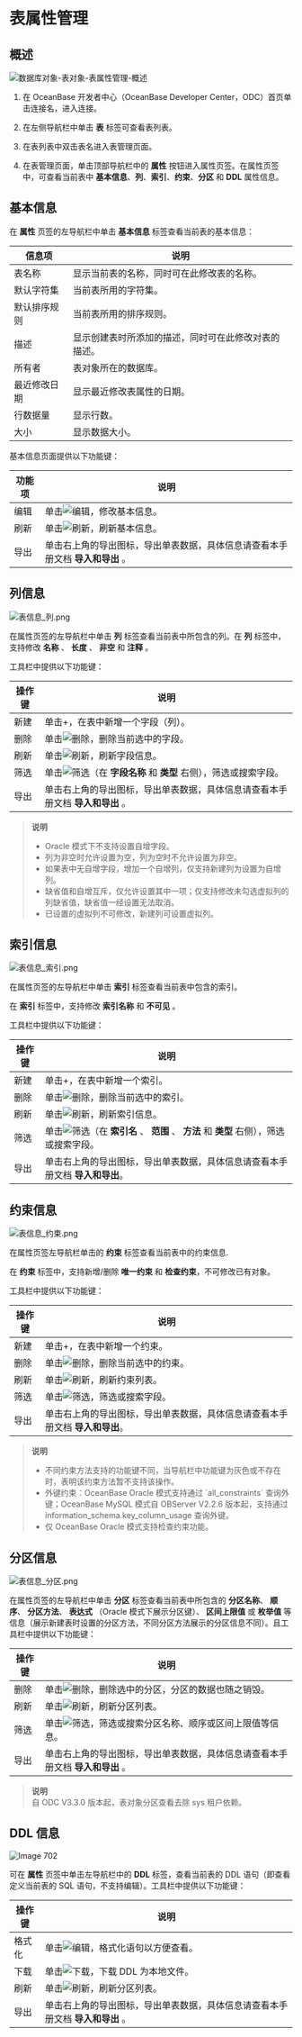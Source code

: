 表属性管理 
==========================



概述 
-----------------------

![数据库对象-表对象-表属性管理-概述](https://obbusiness-private.oss-cn-shanghai.aliyuncs.com/doc/img/odc/410/table/table%20attribute-basic%20information.png)

1. 在 OceanBase 开发者中心（OceanBase Developer Center，ODC）首页单击连接名，进入连接。

2. 在左侧导航栏中单击 **表** 标签可查看表列表。 

3. 在表列表中双击表名进入表管理页面。

4. 在表管理页面，单击顶部导航栏中的 **属性** 按钮进入属性页签。在属性页签中，可查看当前表中 **基本信息**、**列**、**索引**、**约束**、**分区** 和 **DDL** 属性信息。



基本信息 
-------------------------


在 **属性** 页签的左导航栏中单击 **基本信息** 标签查看当前表的基本信息：


|  信息项   |             说明             |
|--------|----------------------------|
| 表名称    | 显示当前表的名称，同时可在此修改表的名称。      |
| 默认字符集  | 当前表所用的字符集。                 |
| 默认排序规则 | 当前表所用的排序规则。                |
| 描述     | 显示创建表时所添加的描述，同时可在此修改对表的描述。 |
| 所有者    | 表对象所在的数据库。                 |
| 最近修改日期 | 显示最近修改表属性的日期。              |
|行数据量|显示行数。|
|大小|显示数据大小。|



基本信息页面提供以下功能键：


| 功能项 |                      说明                      |
|-----|----------------------------------------------|
| 编辑  | 单击![编辑](https://obbusiness-private.oss-cn-shanghai.aliyuncs.com/doc/img/odc/icon/edit.jpg)，修改基本信息。       |
| 刷新  | 单击![刷新](https://obbusiness-private.oss-cn-shanghai.aliyuncs.com/doc/img/odc/icon/refresh.jpg)，刷新基本信息。       |
| 导出  | 单击右上角的导出图标，导出单表数据，具体信息请查看本手册文档 **导入和导出** 。 |



列信息 
------------------------

![表信息_列.png](https://obbusiness-private.oss-cn-shanghai.aliyuncs.com/doc/img/odc/340/%E8%A1%A8%E5%B1%9E%E6%80%A7%E7%AE%A1%E7%90%86-3.png)

在属性页签的左导航栏中单击 **列** 标签查看当前表中所包含的列。在 **列** 标签中，支持修改 **名称** 、 **长度** 、 **非空** 和 **注释** 。

工具栏中提供以下功能键：




| 操作键 |                               说明                                |
|-----|-----------------------------------------------------------------|
| 新建  | 单击+，在表中新增一个字段（列）。                                               |
| 删除  | 单击![删除](https://obbusiness-private.oss-cn-shanghai.aliyuncs.com/doc/img/odc/icon/delete.jpg)，删除当前选中的字段。                       |
| 刷新  | 单击![刷新](https://obbusiness-private.oss-cn-shanghai.aliyuncs.com/doc/img/odc/icon/refresh.jpg)，刷新字段信息。                          |
| 筛选  | 单击![筛选](https://obbusiness-private.oss-cn-shanghai.aliyuncs.com/doc/img/odc/icon/filter.jpg)（在 **字段名称** 和 **类型** 右侧），筛选或搜索字段。 |
| 导出  | 单击右上角的导出图标，导出单表数据，具体信息请查看本手册文档 **导入和导出** 。                    |


> **说明**  
> <ul><li> Oracle 模式下不支持设置自增字段。</li>
> <li> 列为非空时允许设置为空，列为空时不允许设置为非空。</li>
> <li> 如果表中无自增字段，增加一个自增列，仅支持新建列为设置为自增列。</li>
> <li> 缺省值和自增互斥，仅允许设置其中一项；仅支持修改未勾选虚拟列的列缺省值，缺省值一经设置无法取消。</li>
> <li> 已设置的虚拟列不可修改，新建列可设置虚拟列。</li></ul>

  




索引信息 
-------------------------

![表信息_索引.png](https://obbusiness-private.oss-cn-shanghai.aliyuncs.com/doc/img/odc/340/%E8%A1%A8%E5%B1%9E%E6%80%A7%E7%AE%A1%E7%90%86-4.png)

在属性页签的左导航栏中单击 **索引** 标签查看当前表中包含的索引。

在 **索引** 标签中，支持修改 **索引名称** 和 **不可见** 。

工具栏中提供以下功能键：


| 操作键 |                                        说明                                        |
|-----|----------------------------------------------------------------------------------|
| 新建  | 单击+，在表中新增一个索引。                                                                   |
| 删除  | 单击![删除](https://obbusiness-private.oss-cn-shanghai.aliyuncs.com/doc/img/odc/icon/delete.jpg)，删除当前选中的索引。                                        |
| 刷新  | 单击![刷新](https://obbusiness-private.oss-cn-shanghai.aliyuncs.com/doc/img/odc/icon/refresh.jpg)，刷新索引信息。                                           |
| 筛选  | 单击![筛选](https://obbusiness-private.oss-cn-shanghai.aliyuncs.com/doc/img/odc/icon/filter.jpg)（在 **索引名** 、 **范围** 、 **方法** 和 **类型** 右侧），筛选或搜索字段。 |
| 导出  | 单击右上角的导出图标，导出单表数据，具体信息请查看本手册文档 **导入和导出**。                                     |



约束信息 
-------------------------

![表信息_约束.png](https://obbusiness-private.oss-cn-shanghai.aliyuncs.com/doc/img/odc/340/%E8%A1%A8%E5%B1%9E%E6%80%A7%E7%AE%A1%E7%90%86-5.png)

在属性页签左导航栏单击的 **约束** 标签查看当前表中的约束信息.

在 **约束** 标签中，支持新增/删除 **唯一约束** 和 **检查约束**，不可修改已有对象。

工具栏中提供以下功能键：


| 操作键 |                      说明                      |
|-----|----------------------------------------------|
| 新建  | 单击+，在表中新增一个约束。                               |
| 删除  | 单击![删除](https://obbusiness-private.oss-cn-shanghai.aliyuncs.com/doc/img/odc/icon/delete.jpg)，删除当前选中的约束。    |
| 刷新  | 单击![刷新](https://obbusiness-private.oss-cn-shanghai.aliyuncs.com/doc/img/odc/icon/refresh.jpg)，刷新约束列表。       |
| 筛选  | 单击![筛选](https://obbusiness-private.oss-cn-shanghai.aliyuncs.com/doc/img/odc/icon/filter.jpg)，筛选或搜索字段。      |
| 导出  | 单击右上角的导出图标，导出单表数据，具体信息请查看本手册文档 **导入和导出**。 |


> **说明**  
> <ul><li> 不同约束方法支持的功能键不同，当导航栏中功能键为灰色或不存在时，表明该约束方法暂不支持该操作。</li>
> <li> 外键约束：OceanBase Oracle 模式支持通过 `all_constraints` 查询外键；OceanBase MySQL 模式自 OBServer V2.2.6 版本起，支持通过 information_schema.key_column_usage 查询外键。</li>
> <li> 仅 OceanBase Oracle 模式支持检查约束功能。</li></ul>


分区信息 
-------------------------

![表信息_分区.png](https://obbusiness-private.oss-cn-shanghai.aliyuncs.com/doc/img/odc/340/%E8%A1%A8%E5%B1%9E%E6%80%A7%E7%AE%A1%E7%90%86-6.png)

在属性页签的左导航栏中单击 **分区** 标签查看当前表中所包含的 **分区名称**、 **顺序**、 **分区方法**、 **表达式** （Oracle 模式下展示分区键）、 **区间上限值** 或 **枚举值** 等信息（展示新建表时设置的分区方法，不同分区方法展示的分区信息不同）。且工具栏中提供以下功能键：


| 操作键 |                          说明                           |
|-----|-------------------------------------------------------|
| 删除  | 单击![删除](https://obbusiness-private.oss-cn-shanghai.aliyuncs.com/doc/img/odc/icon/delete.jpg)，删除选中的分区，分区的数据也随之销毁。    |
| 刷新  | 单击![刷新](https://obbusiness-private.oss-cn-shanghai.aliyuncs.com/doc/img/odc/icon/refresh.jpg)，刷新分区列表。                |
| 筛选  | 单击![筛选](https://help-static-aliyun-doc.aliyuncs.com/assets/img/zh-CN/9525548461/p412788.jpg)，筛选或搜索分区名称、顺序或区间上限值等信息。 |
| 导出  | 单击右上角的导出图标，导出单表数据，具体信息请查看本手册文档 **导入和导出** 。          |


> **说明**  
> 自 ODC V3.3.0 版本起，表对象分区查看去除 sys 租户依赖。



DDL 信息 
---------------------------

![Image 702](https://obbusiness-private.oss-cn-shanghai.aliyuncs.com/doc/img/odc/340/%E8%A1%A8%E5%B1%9E%E6%80%A7%E7%AE%A1%E7%90%86-7.png)

可在 **属性** 页签中单击左导航栏中的 **DDL** 标签，查看当前表的 DDL 语句（即查看定义当前表的 SQL 语句，不支持编辑）。工具栏中提供以下功能键：


| 操作键 |                      说明                      |
|-----|----------------------------------------------|
| 格式化 | 单击![编辑](https://obbusiness-private.oss-cn-shanghai.aliyuncs.com/doc/img/odc/icon/edit.jpg)，格式化语句以方便查看。   |
| 下载  | 单击![下载](https://obbusiness-private.oss-cn-shanghai.aliyuncs.com/doc/img/odc/icon/download.jpg)，下载 DDL 为本地文件。 |
| 刷新  | 单击![刷新](https://obbusiness-private.oss-cn-shanghai.aliyuncs.com/doc/img/odc/icon/refresh.jpg)，刷新分区列表。       |
| 导出  | 单击右上角的导出图标，导出单表数据，具体信息请查看本手册文档 **导入和导出** 。 |



